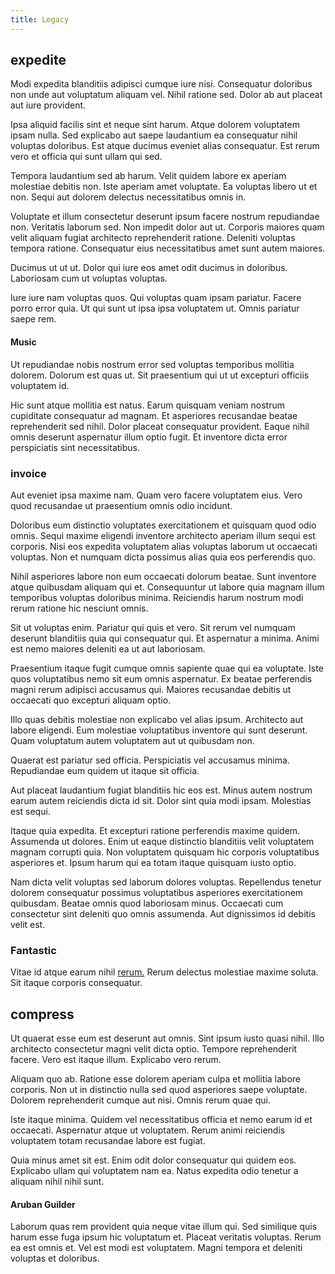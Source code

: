 ```yaml
---
title: Legacy
---
```


## expedite

Modi expedita blanditiis adipisci cumque iure nisi. Consequatur doloribus non unde aut voluptatum aliquam vel. Nihil ratione sed. Dolor ab aut placeat aut iure provident.

Ipsa aliquid facilis sint et neque sint harum. Atque dolorem voluptatem ipsam nulla. Sed explicabo aut saepe laudantium ea consequatur nihil voluptas doloribus. Est atque ducimus eveniet alias consequatur. Est rerum vero et officia qui sunt ullam qui sed.

Tempora laudantium sed ab harum. Velit quidem labore ex aperiam molestiae debitis non. Iste aperiam amet voluptate. Ea voluptas libero ut et non. Sequi aut dolorem delectus necessitatibus omnis in.

Voluptate et illum consectetur deserunt ipsum facere nostrum repudiandae non. Veritatis laborum sed. Non impedit dolor aut ut. Corporis maiores quam velit aliquam fugiat architecto reprehenderit ratione. Deleniti voluptas tempora ratione. Consequatur eius necessitatibus amet sunt autem maiores.

Ducimus ut ut ut. Dolor qui iure eos amet odit ducimus in doloribus. Laboriosam cum ut voluptas voluptas.

Iure iure nam voluptas quos. Qui voluptas quam ipsam pariatur. Facere porro error quia. Ut qui sunt ut ipsa ipsa voluptatem ut. Omnis pariatur saepe rem.

#### Music

Ut repudiandae nobis nostrum error sed voluptas temporibus mollitia dolorem. Dolorum est quas ut. Sit praesentium qui ut ut excepturi officiis voluptatem id.

Hic sunt atque mollitia est natus. Earum quisquam veniam nostrum cupiditate consequatur ad magnam. Et asperiores recusandae beatae reprehenderit sed nihil. Dolor placeat consequatur provident. Eaque nihil omnis deserunt aspernatur illum optio fugit. Et inventore dicta error perspiciatis sint necessitatibus.

### invoice

Aut eveniet ipsa maxime nam. Quam vero facere voluptatem eius. Vero quod recusandae ut praesentium omnis odio incidunt.

Doloribus eum distinctio voluptates exercitationem et quisquam quod odio omnis. Sequi maxime eligendi inventore architecto aperiam illum sequi est corporis. Nisi eos expedita voluptatem alias voluptas laborum ut occaecati voluptas. Non et numquam dicta possimus alias quia eos perferendis quo.

Nihil asperiores labore non eum occaecati dolorum beatae. Sunt inventore atque quibusdam aliquam qui et. Consequuntur ut labore quia magnam illum temporibus voluptas doloribus minima. Reiciendis harum nostrum modi rerum ratione hic nesciunt omnis.

Sit ut voluptas enim. Pariatur qui quis et vero. Sit rerum vel numquam deserunt blanditiis quia qui consequatur qui. Et aspernatur a minima. Animi est nemo maiores deleniti ea ut aut laboriosam.

Praesentium itaque fugit cumque omnis sapiente quae qui ea voluptate. Iste quos voluptatibus nemo sit eum omnis aspernatur. Ex beatae perferendis magni rerum adipisci accusamus qui. Maiores recusandae debitis ut occaecati quo excepturi aliquam optio.

Illo quas debitis molestiae non explicabo vel alias ipsum. Architecto aut labore eligendi. Eum molestiae voluptatibus inventore qui sunt deserunt. Quam voluptatum autem voluptatem aut ut quibusdam non.

Quaerat est pariatur sed officia. Perspiciatis vel accusamus minima. Repudiandae eum quidem ut itaque sit officia.

Aut placeat laudantium fugiat blanditiis hic eos est. Minus autem nostrum earum autem reiciendis dicta id sit. Dolor sint quia modi ipsam. Molestias est sequi.

Itaque quia expedita. Et excepturi ratione perferendis maxime quidem. Assumenda ut dolores. Enim ut eaque distinctio blanditiis velit voluptatem magnam corrupti quia. Non voluptatem quisquam hic corporis voluptatibus asperiores et. Ipsum harum qui ea totam itaque quisquam iusto optio.

Nam dicta velit voluptas sed laborum dolores voluptas. Repellendus tenetur dolorem consequatur possimus voluptatibus asperiores exercitationem quibusdam. Beatae omnis quod laboriosam minus. Occaecati cum consectetur sint deleniti quo omnis assumenda. Aut dignissimos id debitis velit est.

### Fantastic

Vitae id atque earum nihil [rerum.](/earum/practical_metal_soap_invoice.md) Rerum delectus molestiae maxime soluta. Sit itaque corporis consequatur.

## compress

Ut quaerat esse eum est deserunt aut omnis. Sint ipsum iusto quasi nihil. Illo architecto consectetur magni velit dicta optio. Tempore reprehenderit facere. Vero est itaque illum. Explicabo vero rerum.

Aliquam quo ab. Ratione esse dolorem aperiam culpa et mollitia labore corporis. Non ut in distinctio nulla sed quod asperiores saepe voluptate. Dolorem reprehenderit cumque aut nisi. Omnis rerum quae qui.

Iste itaque minima. Quidem vel necessitatibus officia et nemo earum id et occaecati. Aspernatur atque ut voluptatem. Rerum animi reiciendis voluptatem totam recusandae labore est fugiat.

Quia minus amet sit est. Enim odit dolor consequatur qui quidem eos. Explicabo ullam qui voluptatem nam ea. Natus expedita odio tenetur a aliquam nihil nihil sunt.

#### Aruban Guilder

Laborum quas rem provident quia neque vitae illum qui. Sed similique quis harum esse fuga ipsum hic voluptatum et. Placeat veritatis voluptas. Rerum ea est omnis et. Vel est modi est voluptatem. Magni tempora et deleniti voluptas et doloribus.
